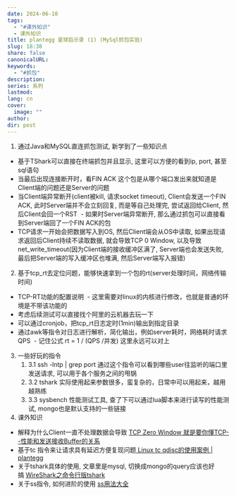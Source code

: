 ```yaml
---
date: 2024-06-10
tags:
  - "#课外知识"
  - 课外知识
title: plantegg 星球启示录 (1) (MySql抓包实验)
slug: 18:38
share: false
canonicalURL: 
keywords:
  - "#抓包"
description: 
series: 系列
lastmod: 
lang: cn
cover:
  image: ""
author: 
dir: post
---
```



1. 通过Java和MySQL直连抓包测试, 新学到了一些知识点
 - 基于TShark可以直接在终端抓包并且显示, 这里可以方便的看到ip, port, 甚至sql语句  
 - 当最后出现连接断开时，看FIN ACK 这个包是从哪个端口发出来就知道是Client端的问题还是Server的问题  
 - 当Client端异常断开(client被kill, 请求socket timeout), Client会发送一个FIN ACK, 此时Server端并不会立刻回复, 而是等自己处理完, 尝试返回给Client, 然后Client会回一个RST  - 如果时Server端异常断开, 那么通过抓包可以直接看到Server端回了一个FIN ACK的包  
 - TCP请求一开始会把数据写入到OS, 然后Client端会从OS中读取, 如果出现请求返回后Client持续不读取数据, 就会导致TCP 0 Window, 以及导致 net_write_timeout(因为Client端的接收缓冲区满了, Server端也会发送失败, 最后把Server端的写入缓冲区也堆满, 然后Server端写入报错)
2. 基于tcp_rt去定位问题，能够快速拿到一个包的rt(server处理时间，网络传输时间)  
 - TCP-RT功能的配置说明  - 这里需要对linux的内核进行修改，也就是普通的环境是不带该功能的  
 - 考虑后续测试可以直接找个阿里的云机器去玩一下  
 - 可以通过cronjob，把tcp_rt日志定时(1min)输出到指定目录  
 - 通过awk等指令对日志进行解析，简化输出，例如server耗时，网络耗时请求QPS  - 记住公式 rt = 1 / (QPS /并发) 这里永远可以对上
3. 一些好玩的指令  
	1. 3.1 ssh -lntp | grep port 通过这个指令可以看到哪些user往监听的端口里发送请求, 可以用于各个服务之间的甩锅  
	2. 3.2 tshark 实际使用起来参数很多，蛮复杂的，日常中可以用起来，越用越熟练  
	3. 3.3 sysbench 性能测试工具, 查了下可以通过lua脚本来进行读写的性能测试, mongo也是默认支持的一些链接
4. 课外知识
- 解释为什么Client一直不处理数据会导致 [TCP Zero Window 就是要你懂TCP--性能和发送接收Buffer的关系](https://plantegg.github.io/2019/09/28/%E5%B0%B1%E6%98%AF%E8%A6%81%E4%BD%A0%E6%87%82TCP--%E6%80%A7%E8%83%BD%E5%92%8C%E5%8F%91%E9%80%81%E6%8E%A5%E6%94%B6Buffer%E7%9A%84%E5%85%B3%E7%B3%BB/)
- 基于tc 指令来让请求具有延迟方便复现问题[ Linux tc qdisc的使用案例 | plantegg](https://plantegg.github.io/2016/08/24/Linux%20tc%20qdisc%E7%9A%84%E4%BD%BF%E7%94%A8%E6%A1%88%E4%BE%8B/)
- 关于tshark具体的使用, 文章里是mysql, 切换成mongo的query应该也好搞 [WireShark之命令行版tshark](https://plantegg.github.io/2019/06/21/%E5%B0%B1%E6%98%AF%E8%A6%81%E4%BD%A0%E6%87%82%E6%8A%93%E5%8C%85--WireShark%E4%B9%8B%E5%91%BD%E4%BB%A4%E8%A1%8C%E7%89%88tshark/)
- 关于ss指令, 如何进阶的使用 [ss用法大全](https://plantegg.github.io/2016/10/12/ss%E7%94%A8%E6%B3%95%E5%A4%A7%E5%85%A8/)
